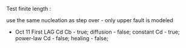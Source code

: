 Test finite length : 

use the same nucleation as step over - only upper fault is modeled 

- Oct 11
First LAG Cd Cb - true;
diffusion - false;
constant Cd - true; 
power-law Cd - false;
healing - false;

